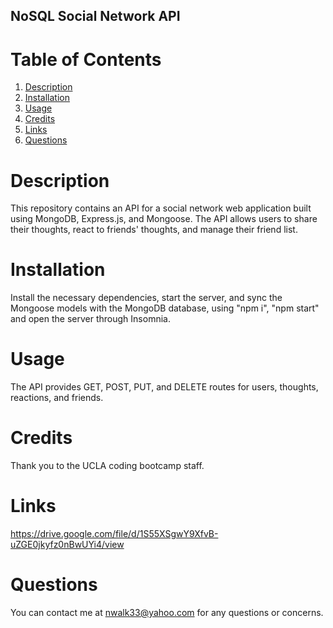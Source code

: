## NoSQL Social Network API

# Table of Contents 
1. [Description](#description)
2. [Installation](#installation)
5. [Usage](#usage)
3. [Credits](#credits)
4. [Links](#links)
5. [Questions](#questions)

# Description <a name="description"></a>
This repository contains an API for a social network web application built using MongoDB, Express.js, and Mongoose. The API allows users to share their thoughts, react to friends' thoughts, and manage their friend list.

# Installation <a name="installation"></a>
Install the necessary dependencies, start the server, and sync the Mongoose models with the MongoDB database, using "npm i", "npm start" and open the server through Insomnia.

# Usage <a name="usage"></a>
The API provides GET, POST, PUT, and DELETE routes for users, thoughts, reactions, and friends.

# Credits <a name="credits"></a>
Thank you to the UCLA coding bootcamp staff. 

# Links <a name="links"></a>
https://drive.google.com/file/d/1S55XSgwY9XfvB-uZGE0jkyfz0nBwUYi4/view

# Questions <a name="questions"></a>
You can contact me at nwalk33@yahoo.com for any questions or concerns.
